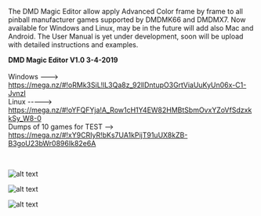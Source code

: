 The DMD Magic Editor allow apply Advanced Color frame by frame to all pinball manufacturer games supported by DMDMK66 and DMDMX7. Now available for Windows and Linux, may be in the future will add also Mac and Android. The User Manual is yet under development, soon will be upload with detailed instructions and examples.
<br>

<b>DMD Magic Editor V1.0 3-4-2019</b>
<br><br>
Windows ---> https://mega.nz/#!oRMk3SiL!lL3Qa8z_92llDntupO3GrtViaUuKyUn06x-C1-JvnzI
<br>
Linux -----> https://mega.nz/#!oYFQFYja!A_Row1cH1Y4EW82HMBtSbmOvxYZoVfSdzxkkSy_W8-0
<br>
Dumps of 10 games for TEST --> https://mega.nz/#!xY9CRIyR!bKs7UA1kPijT91uUX8kZB-B3goU23bWr0896Ik82e6A

<br>

![alt text](https://i.imgur.com/AOTIwaK.jpg)

![alt text](https://i.imgur.com/6FGRpBq.jpg)

![alt text](https://i.imgur.com/IUUzazx.jpg)
